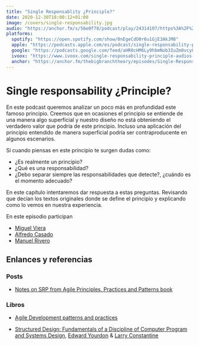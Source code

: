 ```yaml
---
title: "Single Responsablity ¿Principle?"
date: 2020-12-30T18:00:12+01:00
image: /covers/single-responsability.jpg
audio: "https://anchor.fm/s/56e0f78/podcast/play/24314107/https%3A%2F%2Fd3ctxlq1ktw2nl.cloudfront.net%2Fstaging%2F2020-11-22%2F5de32c4d-dfa6-7c2b-aa3b-e00927989e82.mp3"
platforms:
  spotify: "https://open.spotify.com/show/0nEgeCdO0r6u1GjE3AkJM8"
  apple: "https://podcasts.apple.com/es/podcast/single-responsability-principle/id1511403790?i=1000503918306"
  google: "https://podcasts.google.com/feed/aHR0cHM6Ly9hbmNob3IuZm0vcy81NmUwZjc4L3BvZGNhc3QvcnNz/episode/YTljZmZkNWQtZTkzMC00N2Q3LWJlYmUtZDQyN2IxYmFlMjZj?sa=X&ved=0CAUQkfYCahcKEwjgm6vdpPbtAhUAAAAAHQAAAAAQAQ"
  ivoox: "https://www.ivoox.com/single-responsability-principle-audios-mp3_rf_63236960_1.html"
  anchor: "https://anchor.fm/thebigbranchtheory/episodes/Single-Responsability-Principle-eo4gpr"
---
```


# Single responsability ¿Principle?

En este podcast queremos analizar un poco más en profundidad este famoso principio. Creemos que en ocasiones el principio se entiende de una manera algo superficial y nuestro diseño no está obteniendo el verdadero valor que podría de este principio. Incluso una aplicación del principio entendido de manera superficial podría ser contraproducente en algunos escenarios.

Si cuando piensas en este principio te surgen dudas como:

- ¿Es realmente un principio?
- ¿Qué es una responsabilidad?
- ¿Debo separar siempre las responsabilidades que detecte?, ¿cuándo es el momento adecuado?

En este capítulo intentaremos dar respuesta a estas preguntas. Revisando que decían los textos originales donde se define el principio y explicando como lo vemos en nuestra experiencia.

En este episodio participan
- [Miguel Viera](https://twitter.com/mangelviera)
- [Alfredo Casado](https://twitter.com/AlfredoCasado)
- [Manuel Rivero](https://twitter.com/trikitrok)

## Enlances y referencias

### Posts

- [Notes on SRP from Agile Principles, Practices and Patterns book](https://codesai.com/2017/08/notes-on-srp)

### Libros

- [Agile Development patterns and practices](https://www.goodreads.com/book/show/84985.Agile_Software_Development_Principles_Patterns_and_Practices)
 
- [Structured Design: Fundamentals of a Discipline of Computer Program and Systems Design](https://www.goodreads.com/book/show/946145.Structured_Design), [Edward Yourdon](https://en.wikipedia.org/wiki/Edward_Yourdon) & [Larry Constantine](https://en.wikipedia.org/wiki/Larry_Constantine)



